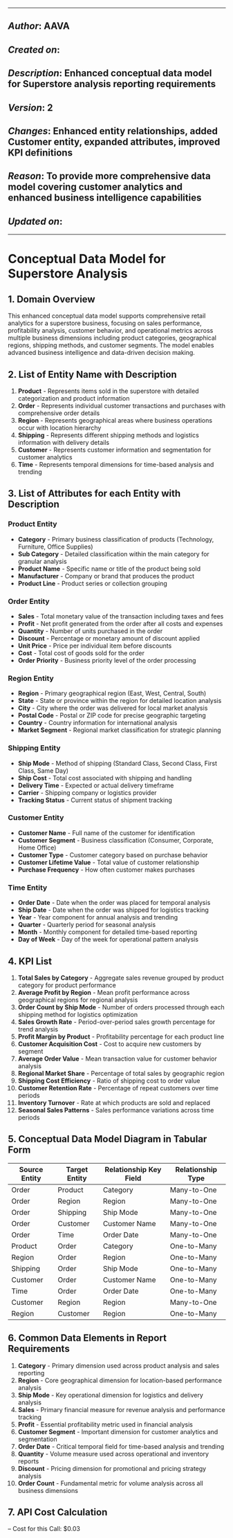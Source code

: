 _____________________________________________
## *Author*: AAVA
## *Created on*: 
## *Description*: Enhanced conceptual data model for Superstore analysis reporting requirements
## *Version*: 2
## *Changes*: Enhanced entity relationships, added Customer entity, expanded attributes, improved KPI definitions
## *Reason*: To provide more comprehensive data model covering customer analytics and enhanced business intelligence capabilities
## *Updated on*: 
_____________________________________________

# Conceptual Data Model for Superstore Analysis

## 1. Domain Overview

This enhanced conceptual data model supports comprehensive retail analytics for a superstore business, focusing on sales performance, profitability analysis, customer behavior, and operational metrics across multiple business dimensions including product categories, geographical regions, shipping methods, and customer segments. The model enables advanced business intelligence and data-driven decision making.

## 2. List of Entity Name with Description

1. **Product** - Represents items sold in the superstore with detailed categorization and product information
2. **Order** - Represents individual customer transactions and purchases with comprehensive order details
3. **Region** - Represents geographical areas where business operations occur with location hierarchy
4. **Shipping** - Represents different shipping methods and logistics information with delivery details
5. **Customer** - Represents customer information and segmentation for customer analytics
6. **Time** - Represents temporal dimensions for time-based analysis and trending

## 3. List of Attributes for each Entity with Description

### Product Entity
- **Category** - Primary business classification of products (Technology, Furniture, Office Supplies)
- **Sub Category** - Detailed classification within the main category for granular analysis
- **Product Name** - Specific name or title of the product being sold
- **Manufacturer** - Company or brand that produces the product
- **Product Line** - Product series or collection grouping

### Order Entity
- **Sales** - Total monetary value of the transaction including taxes and fees
- **Profit** - Net profit generated from the order after all costs and expenses
- **Quantity** - Number of units purchased in the order
- **Discount** - Percentage or monetary amount of discount applied
- **Unit Price** - Price per individual item before discounts
- **Cost** - Total cost of goods sold for the order
- **Order Priority** - Business priority level of the order processing

### Region Entity
- **Region** - Primary geographical region (East, West, Central, South)
- **State** - State or province within the region for detailed location analysis
- **City** - City where the order was delivered for local market analysis
- **Postal Code** - Postal or ZIP code for precise geographic targeting
- **Country** - Country information for international analysis
- **Market Segment** - Regional market classification for strategic planning

### Shipping Entity
- **Ship Mode** - Method of shipping (Standard Class, Second Class, First Class, Same Day)
- **Ship Cost** - Total cost associated with shipping and handling
- **Delivery Time** - Expected or actual delivery timeframe
- **Carrier** - Shipping company or logistics provider
- **Tracking Status** - Current status of shipment tracking

### Customer Entity
- **Customer Name** - Full name of the customer for identification
- **Customer Segment** - Business classification (Consumer, Corporate, Home Office)
- **Customer Type** - Customer category based on purchase behavior
- **Customer Lifetime Value** - Total value of customer relationship
- **Purchase Frequency** - How often customer makes purchases

### Time Entity
- **Order Date** - Date when the order was placed for temporal analysis
- **Ship Date** - Date when the order was shipped for logistics tracking
- **Year** - Year component for annual analysis and trending
- **Quarter** - Quarterly period for seasonal analysis
- **Month** - Monthly component for detailed time-based reporting
- **Day of Week** - Day of the week for operational pattern analysis

## 4. KPI List

1. **Total Sales by Category** - Aggregate sales revenue grouped by product category for product performance
2. **Average Profit by Region** - Mean profit performance across geographical regions for regional analysis
3. **Order Count by Ship Mode** - Number of orders processed through each shipping method for logistics optimization
4. **Sales Growth Rate** - Period-over-period sales growth percentage for trend analysis
5. **Profit Margin by Product** - Profitability percentage for each product line
6. **Customer Acquisition Cost** - Cost to acquire new customers by segment
7. **Average Order Value** - Mean transaction value for customer behavior analysis
8. **Regional Market Share** - Percentage of total sales by geographic region
9. **Shipping Cost Efficiency** - Ratio of shipping cost to order value
10. **Customer Retention Rate** - Percentage of repeat customers over time periods
11. **Inventory Turnover** - Rate at which products are sold and replaced
12. **Seasonal Sales Patterns** - Sales performance variations across time periods

## 5. Conceptual Data Model Diagram in Tabular Form

| Source Entity | Target Entity | Relationship Key Field | Relationship Type |
|---------------|---------------|----------------------|-------------------|
| Order | Product | Category | Many-to-One |
| Order | Region | Region | Many-to-One |
| Order | Shipping | Ship Mode | Many-to-One |
| Order | Customer | Customer Name | Many-to-One |
| Order | Time | Order Date | Many-to-One |
| Product | Order | Category | One-to-Many |
| Region | Order | Region | One-to-Many |
| Shipping | Order | Ship Mode | One-to-Many |
| Customer | Order | Customer Name | One-to-Many |
| Time | Order | Order Date | One-to-Many |
| Customer | Region | Region | Many-to-One |
| Region | Customer | Region | One-to-Many |

## 6. Common Data Elements in Report Requirements

1. **Category** - Primary dimension used across product analysis and sales reporting
2. **Region** - Core geographical dimension for location-based performance analysis
3. **Ship Mode** - Key operational dimension for logistics and delivery analysis
4. **Sales** - Primary financial measure for revenue analysis and performance tracking
5. **Profit** - Essential profitability metric used in financial analysis
6. **Customer Segment** - Important dimension for customer analytics and segmentation
7. **Order Date** - Critical temporal field for time-based analysis and trending
8. **Quantity** - Volume measure used across operational and inventory reports
9. **Discount** - Pricing dimension for promotional and pricing strategy analysis
10. **Order Count** - Fundamental metric for volume analysis across all business dimensions

## 7. API Cost Calculation

– Cost for this Call: $0.03